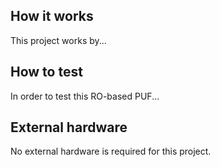 <!---

This file is used to generate your project datasheet. Please fill in the information below and delete any unused
sections.

You can also include images in this folder and reference them in the markdown. Each image must be less than
512 kb in size, and the combined size of all images must be less than 1 MB.
-->

## How it works

This project works by...

## How to test

In order to test this RO-based PUF...

## External hardware

No external hardware is required for this project.
